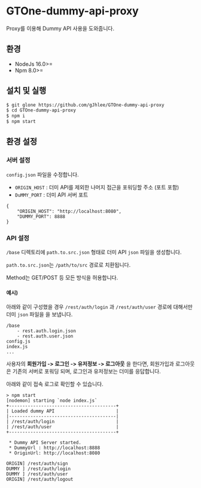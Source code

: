 # GTOne-dummy-api-proxy
Proxy를 이용해 Dummy API 사용을 도와줍니다.

## 환경

- NodeJs 16.0>=
- Npm 8.0>=

## 설치 및 실행

```bash
$ git glone https://github.com/gJhlee/GTOne-dummy-api-proxy
$ cd GTOne-dummy-api-proxy
$ npm i
$ npm start
```


## 환경 설정

### 서버 설정 

`config.json` 파일을 수정합니다.

- `ORIGIN_HOST` : 더미 API를 제외한 나머지 접근을 포워딩할 주소 (포트 포함)
- `DuMMY_PORT`  : 더미 API 서버 포트

```
{
    "ORIGIN_HOST": "http://localhost:8080",
    "DUMMY_PORT": 8888
}
```

### API 설정

`/base` 디렉토리에 `path.to.src.json` 형태로 더미 API `json` 파일을 생성합니다.

`path.to.src.json`는 `/path/to/src` 경로로 치환됩니다.

Method는 GET/POST 등 모든 방식을 허용합니다.


#### 예시)

아래와 같이 구성했을 경우 `/rest/auth/login` 과 `/rest/auth/user` 경로에 대해서만 더미 `json` 파일을 을 보냅니다.
```
/base
    - rest.auth.login.json
    - rest.auth.user.json
config.js
index.js
...
```

사용자의 **회원가입 -> 로그인 -> 유저정보 -> 로그아웃** 을 한다면, 회원가입과 로그아웃은 기존의 서버로 포워딩 되며, 로그인과 유저정보는 더미를 응답합니다.

아래와 같이 접속 로그로 확인할 수 있습니다.

```
> npm start
[nodemon] starting `node index.js`
+----------------------------------------+
| Loaded dummy API                       |
|----------------------------------------|
| /rest/auth/login                       |
| /rest/auth/user                        |
+----------------------------------------+

 * Dummy API Server started.
 * DummyUrl : http://localhost:8888
 * OriginUrl: http://localhost:8080

ORIGIN] /rest/auth/sign
DUMMY ] /rest/auth/login
DUMMY ] /rest/auth/user
ORIGIN] /rest/auth/logout
```
